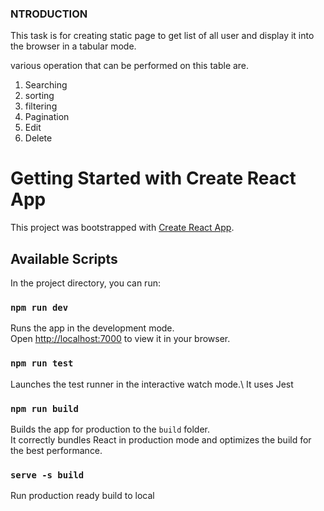 ### NTRODUCTION

This task is for creating static page to get list of all user and display it into the browser in a tabular mode.

various operation that can be performed on this table are.

1. Searching
2. sorting
3. filtering
4. Pagination
5. Edit
6. Delete

# Getting Started with Create React App

This project was bootstrapped with [Create React App](https://github.com/facebook/create-react-app).

## Available Scripts

In the project directory, you can run:

### `npm run dev`

Runs the app in the development mode.\
Open [http://localhost:7000](http://localhost:7000) to view it in your browser.

### `npm run test`

Launches the test runner in the interactive watch mode.\ It uses Jest
### `npm run build`

Builds the app for production to the `build` folder.\
It correctly bundles React in production mode and optimizes the build for the best performance.

### `serve -s build`

Run production ready build to local